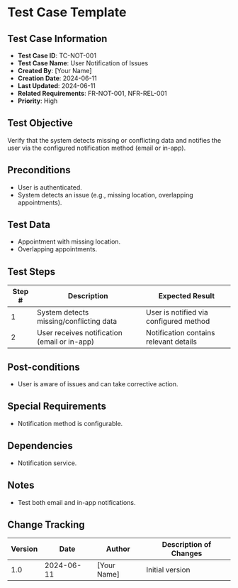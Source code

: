 # Test Case Template

## Test Case Information
- **Test Case ID**: TC-NOT-001
- **Test Case Name**: User Notification of Issues
- **Created By**: [Your Name]
- **Creation Date**: 2024-06-11
- **Last Updated**: 2024-06-11
- **Related Requirements**: FR-NOT-001, NFR-REL-001
- **Priority**: High

## Test Objective
Verify that the system detects missing or conflicting data and notifies the user via the configured notification method (email or in-app).

## Preconditions
- User is authenticated.
- System detects an issue (e.g., missing location, overlapping appointments).

## Test Data
- Appointment with missing location.
- Overlapping appointments.

## Test Steps
| Step # | Description | Expected Result     |
|--------|-------------|---------------------|
| 1      | System detects missing/conflicting data | User is notified via configured method |
| 2      | User receives notification (email or in-app) | Notification contains relevant details |

## Post-conditions
- User is aware of issues and can take corrective action.

## Special Requirements
- Notification method is configurable.

## Dependencies
- Notification service.

## Notes
- Test both email and in-app notifications.

## Change Tracking

| Version | Date | Author | Description of Changes |
|---------|------|--------|------------------------|
| 1.0 | 2024-06-11 | [Your Name] | Initial version | 